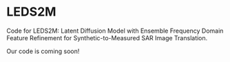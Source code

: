 # LEDS2M
Code for LEDS2M: Latent Diffusion Model with Ensemble Frequency Domain Feature Refinement for Synthetic-to-Measured SAR Image Translation.


Our code is coming soon!
